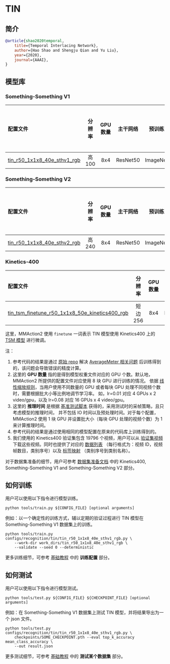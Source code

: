 # TIN

## 简介

<!-- [ALGORITHM] -->

```BibTeX
@article{shao2020temporal,
    title={Temporal Interlacing Network},
    author={Hao Shao and Shengju Qian and Yu Liu},
    year={2020},
    journal={AAAI},
}
```

## 模型库

### Something-Something V1

| 配置文件                                                                               | 分辨率 | GPU 数量 | 主干网络 |  预训练  | top1 准确率 | top5 准确率 | 参考代码的 top1 准确率 | 参考代码的 top5 准确率 | GPU 显存占用 (M) |                                                                     ckpt                                                                      |                                                      log                                                       |                                                         json                                                         |
| :------------------------------------------------------------------------------------- | :----: | :------: | :------: | :------: | :---------: | :---------: | :--------------------: | :--------------------: | :--------------: | :-------------------------------------------------------------------------------------------------------------------------------------------: | :------------------------------------------------------------------------------------------------------------: | :------------------------------------------------------------------------------------------------------------------: |
| [tin_r50_1x1x8_40e_sthv1_rgb](/configs/recognition/tin/tin_r50_1x1x8_40e_sthv1_rgb.py) | 高 100 |   8x4    | ResNet50 | ImageNet |    44.25    |    73.94    |         44.04          |         72.72          |       6181       | [ckpt](https://download.openmmlab.com/mmaction/recognition/tin/tin_r50_1x1x8_40e_sthv1_rgb/tin_r50_1x1x8_40e_sthv1_rgb_20200729-4a33db86.pth) | [log](https://download.openmmlab.com/mmaction/recognition/tin/tin_r50_1x1x8_40e_sthv1_rgb/20200729_034132.log) | [json](https://download.openmmlab.com/mmaction/recognition/tin/tin_r50_1x1x8_40e_sthv1_rgb/20200729_034132.log.json) |

### Something-Something V2

| 配置文件                                                                               | 分辨率 | GPU 数量 | 主干网络 |  预训练  | top1 准确率 | top5 准确率 | 参考代码的 top1 准确率 | 参考代码的 top5 准确率 | GPU 显存占用 (M) |                                                                     ckpt                                                                      |                                                      log                                                       |                                                         json                                                         |
| :------------------------------------------------------------------------------------- | :----: | :------: | :------: | :------: | :---------: | :---------: | :--------------------: | :--------------------: | :--------------: | :-------------------------------------------------------------------------------------------------------------------------------------------: | :------------------------------------------------------------------------------------------------------------: | :------------------------------------------------------------------------------------------------------------------: |
| [tin_r50_1x1x8_40e_sthv2_rgb](/configs/recognition/tin/tin_r50_1x1x8_40e_sthv2_rgb.py) | 高 240 |   8x4    | ResNet50 | ImageNet |    56.70    |    83.62    |         56.48          |         83.45          |       6185       | [ckpt](https://download.openmmlab.com/mmaction/recognition/tin/tin_r50_1x1x8_40e_sthv2_rgb/tin_r50_1x1x8_40e_sthv2_rgb_20200912-b27a7337.pth) | [log](https://download.openmmlab.com/mmaction/recognition/tin/tin_r50_1x1x8_40e_sthv2_rgb/20200912_225451.log) | [json](https://download.openmmlab.com/mmaction/recognition/tin/tin_r50_1x1x8_40e_sthv2_rgb/20200912_225451.log.json) |

### Kinetics-400

| 配置文件                                                                                                                     |  分辨率  | GPU 数量 | 主干网络 |     预训练      | top1 准确率 | top5 准确率 | GPU 显存占用 (M) |                                                                                        ckpt                                                                                         |                                                                log                                                                |                                                                  json                                                                   |
| :--------------------------------------------------------------------------------------------------------------------------- | :------: | :------: | :------: | :-------------: | :---------: | :---------: | :--------------: | :---------------------------------------------------------------------------------------------------------------------------------------------------------------------------------: | :-------------------------------------------------------------------------------------------------------------------------------: | :-------------------------------------------------------------------------------------------------------------------------------------: |
| [tin_tsm_finetune_r50_1x1x8_50e_kinetics400_rgb](/configs/recognition/tin/tin_tsm_finetune_r50_1x1x8_50e_kinetics400_rgb.py) | 短边 256 |   8x4    | ResNet50 | TSM-Kinetics400 |    70.89    |    89.89    |       6187       | [ckpt](https://download.openmmlab.com/mmaction/recognition/tin/tin_tsm_finetune_r50_1x1x8_50e_kinetics400_rgb/tin_tsm_finetune_r50_1x1x8_50e_kinetics400_rgb_20200810-4a146a70.pth) | [log](https://download.openmmlab.com/mmaction/recognition/tin/tin_tsm_finetune_r50_1x1x8_50e_kinetics400_rgb/20200809_142447.log) | [json](https://download.openmmlab.com/mmaction/recognition/tin/tin_tsm_finetune_r50_1x1x8_50e_kinetics400_rgb/20200809_142447.log.json) |

这里，MMAction2 使用 `finetune` 一词表示 TIN 模型使用 Kinetics400 上的 [TSM 模型](https://download.openmmlab.com/mmaction/recognition/tsm/tsm_r50_1x1x8_50e_kinetics400_rgb/tsm_r50_1x1x8_50e_kinetics400_rgb_20200607-af7fb746.pth) 进行微调。

注：

1. 参考代码的结果是通过 [原始 repo](https://github.com/deepcs233/TIN/tree/1aacd0c4c30d5e1d334bf023e55b855b59f158db) 解决 [AverageMeter 相关问题](https://github.com/deepcs233/TIN/issues/4) 后训练得到的，该问题会导致错误的精度计算。
2. 这里的 **GPU 数量** 指的是得到模型权重文件对应的 GPU 个数。默认地，MMAction2 所提供的配置文件对应使用 8 块 GPU 进行训练的情况。
   依据 [线性缩放规则](https://arxiv.org/abs/1706.02677)，当用户使用不同数量的 GPU 或者每块 GPU 处理不同视频个数时，需要根据批大小等比例地调节学习率。
   如，lr=0.01 对应 4 GPUs x 2 video/gpu，以及 lr=0.08 对应 16 GPUs x 4 video/gpu。
3. 这里的 **推理时间** 是根据 [基准测试脚本](/tools/analysis/benchmark.py) 获得的，采用测试时的采帧策略，且只考虑模型的推理时间，
   并不包括 IO 时间以及预处理时间。对于每个配置，MMAction2 使用 1 块 GPU 并设置批大小（每块 GPU 处理的视频个数）为 1 来计算推理时间。
4. 参考代码的结果是通过使用相同的模型配置在原来的代码库上训练得到的。
5. 我们使用的 Kinetics400 验证集包含 19796 个视频，用户可以从 [验证集视频](https://mycuhk-my.sharepoint.com/:u:/g/personal/1155136485_link_cuhk_edu_hk/EbXw2WX94J1Hunyt3MWNDJUBz-nHvQYhO9pvKqm6g39PMA?e=a9QldB) 下载这些视频。同时也提供了对应的 [数据列表](https://download.openmmlab.com/mmaction/dataset/k400_val/kinetics_val_list.txt) （每行格式为：视频 ID，视频帧数目，类别序号）以及 [标签映射](https://download.openmmlab.com/mmaction/dataset/k400_val/kinetics_class2ind.txt) （类别序号到类别名称）。

对于数据集准备的细节，用户可参考 [数据集准备文档](/docs/zh_cn/data_preparation.md) 中的 Kinetics400, Something-Something V1 and Something-Something V2 部分。

## 如何训练

用户可以使用以下指令进行模型训练。

```shell
python tools/train.py ${CONFIG_FILE} [optional arguments]
```

例如：以一个确定性的训练方式，辅以定期的验证过程进行 TIN 模型在 Something-Something V1 数据集上的训练。

```shell
python tools/train.py configs/recognition/tin/tin_r50_1x1x8_40e_sthv1_rgb.py \
    --work-dir work_dirs/tin_r50_1x1x8_40e_sthv1_rgb \
    --validate --seed 0 --deterministic
```

更多训练细节，可参考 [基础教程](/docs/zh_cn/getting_started.md#训练配置) 中的 **训练配置** 部分。

## 如何测试

用户可以使用以下指令进行模型测试。

```shell
python tools/test.py ${CONFIG_FILE} ${CHECKPOINT_FILE} [optional arguments]
```

例如：在 Something-Something V1 数据集上测试 TIN 模型，并将结果导出为一个 json 文件。

```shell
python tools/test.py configs/recognition/tin/tin_r50_1x1x8_40e_sthv1_rgb.py \
    checkpoints/SOME_CHECKPOINT.pth --eval top_k_accuracy mean_class_accuracy \
    --out result.json
```

更多测试细节，可参考 [基础教程](/docs/zh_cn/getting_started.md#测试某个数据集) 中的 **测试某个数据集** 部分。
